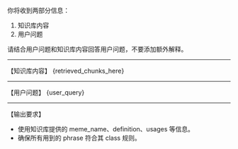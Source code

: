 你将收到两部分信息：
1. 知识库内容
2. 用户问题

请结合用户问题和知识库内容回答用户问题，不要添加额外解释。

-------------------
【知识库内容】
{retrieved_chunks_here}

-------------------
【用户问题】
{user_query}

-------------------
【输出要求】
- 使用知识库提供的 meme_name、definition、usages 等信息。
- 确保所有用到的 phrase 符合其 class 规则。

